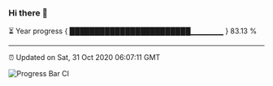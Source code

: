 ### Hi there 👋

⏳ Year progress { ████████████████████████▁▁▁▁▁▁ } 83.13 %

---

⏰ Updated on Sat, 31 Oct 2020 06:07:11 GMT

![Progress Bar CI](https://github.com/liununu/liununu/workflows/Progress%20Bar%20CI/badge.svg)

